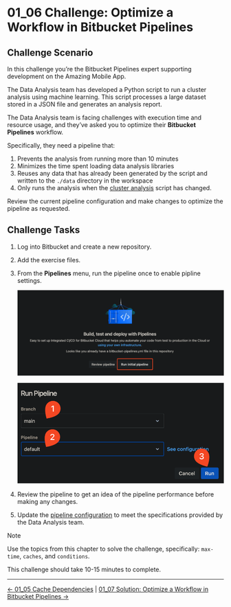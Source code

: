# 01_06 Challenge: Optimize a Workflow in Bitbucket Pipelines

## Challenge Scenario

In this challenge you’re the Bitbucket Pipelines expert supporting development on the Amazing Mobile App.

The Data Analysis team has developed a Python script to run a cluster analysis using machine learning. This script processes a large dataset stored in a JSON file and generates an analysis report.

The Data Analysis team is facing challenges with execution time and resource usage, and they’ve asked you to optimize their **Bitbucket Pipelines** workflow.

Specifically, they need a pipeline that:

1. Prevents the analysis from running more than 10 minutes
1. Minimizes the time spent loading data analysis libraries
1. Reuses any data that has already been generated by the script and written to the `./data` directory in the workspace
1. Only runs the analysis when the [cluster analysis](./cluster_analysis.py) script has changed.

Review the current pipeline configuration and make changes to optimize the pipeline as requested.

## Challenge Tasks

1. Log into Bitbucket and create a new repository.
1. Add the exercise files.
1. From the **Pipelines** menu, run the pipeline once to enable pipline settings.

    ![Run initial pipeline, step 1](./images/SCR-20250103-trnw-run-initial-pipeline-1.png)

    ![Run initial pipeline, step 1](./images/SCR-20250103-trwv-run-initial-pipeline-2.png)

1. Review the pipeline to get an idea of the pipeline performance before making any changes.
1. Update the [pipeline configuration](./bitbucket-pipelines.yml) to meet the specifications provided by the Data Analysis team.

> [!NOTE]
> Use the topics from this chapter to solve the challenge, specifically: `max-time`, `caches`, and `conditions`.

This challenge should take 10-15 minutes to complete.

<!-- FooterStart -->
---
[← 01_05 Cache Dependencies](../01_05_cache_dependencies/README.md) | [01_07 Solution: Optimize a Workflow in Bitbucket Pipelines →](../01_07_solution_optimize_a_pipeline/README.md)
<!-- FooterEnd -->
